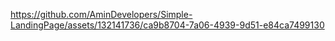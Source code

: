 

https://github.com/AminDevelopers/Simple-LandingPage/assets/132141736/ca9b8704-7a06-4939-9d51-e84ca7499130

